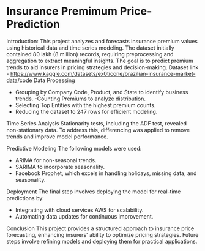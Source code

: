 # Insurance Premimum Price-Prediction
Introduction:
This project analyzes and forecasts insurance premium values using historical data and time series modeling. The dataset initially contained 80 lakh (8 million) records, requiring preprocessing and aggregation to extract meaningful insights. The goal is to predict premium trends to aid insurers in pricing strategies and decision-making.
Dataset link - https://www.kaggle.com/datasets/ex0ticone/brazilian-insurance-market-data/code
 Data Processing
- Grouping by Company Code, Product, and State to identify business trends.
-Counting Premiums to analyze distribution.
- Selecting Top Entities with the highest premium counts.
- Reducing the dataset to 247 rows for efficient modeling.

Time Series Analysis
Stationarity tests, including the ADF test, revealed non-stationary data. To address this, differencing was applied to remove trends and improve model performance.

Predictive Modeling
The following models were used:
- ARIMA for non-seasonal trends.
- SARIMA to incorporate seasonality.
- Facebook Prophet, which excels in handling holidays, missing data, and seasonality.

 Deployment
The final step involves deploying the model for real-time predictions by:
- Integrating with cloud services AWS for scalability.
- Automating data updates for continuous improvement.

Conclusion
This project provides a structured approach to insurance price forecasting, enhancing insurers' ability to optimize pricing strategies. Future steps involve refining models and deploying them for practical applications.

